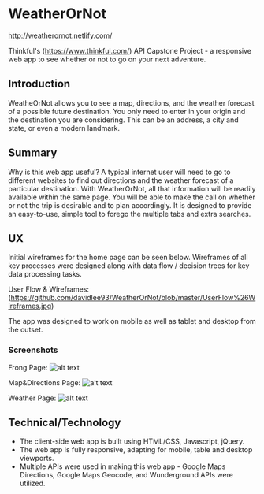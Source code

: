 # WeatherOrNot

http://weatherornot.netlify.com/

Thinkful's (https://www.thinkful.com/) API Capstone Project - a responsive web app to see whether or not to go on your next adventure.

## Introduction

WeatheOrNot allows you to see a map, directions, and the weather forecast of a possible future destination. You only need to enter in your origin and the destination you are considering. This can be an address, a city and state, or even a modern landmark.

## Summary

Why is this web app useful? A typical internet user will need to go to different websites to find out directions and the weather forecast of a particular destination. With WeatherOrNot, all that information will be readily available within the same page. You will be able to make the call on whether or not the trip is desirable and to plan accordingly. It is designed to provide an easy-to-use, simple tool to forego the multiple tabs and extra searches.

## UX

Initial wireframes for the home page can be seen below. Wireframes of all key processes were designed along with data flow / decision trees for key data processing tasks.

User Flow & Wireframes: (https://github.com/davidlee93/WeatherOrNot/blob/master/UserFlow%26Wireframes.jpg)

The app was designed to work on mobile as well as tablet and desktop from the outset.

### Screenshots

Frong Page:
![alt text](https://github.com/davidlee93/WeatherOrNot/blob/master/FrontPage.png)

Map&Directions Page:
![alt text](https://github.com/davidlee93/WeatherOrNot/blob/master/Map%26DirectionsPage.png)

Weather Page:
![alt text](https://github.com/davidlee93/WeatherOrNot/blob/master/WeatherPage.png)

## Technical/Technology

- The client-side web app is built using HTML/CSS, Javascript, jQuery.
- The web app is fully responsive, adapting for mobile, table and desktop viewports.
- Multiple APIs were used in making this web app - Google Maps Directions, Google Maps Geocode, and Wunderground APIs were utilized.
